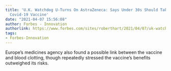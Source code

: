 ```yaml
---
title: 'U.K. Watchdog U-Turns On AstraZeneca: Says Under 30s Should Take Alternative
  Covid-19 Vaccine'
date: "2021-04-07 15:56:08"
author: Forbes - Innovation
authorlink: https://www.forbes.com/sites/roberthart/2021/04/07/uk-watchdog-u-turns-on-astrazeneca-says-under-30s-should-take-alternative-covid-19-vaccine/
tags:
- Forbes-Innovation
---
```

Europe’s medicines agency also found a possible link between the vaccine and blood clotting, though repeatedly stressed the vaccine’s benefits outweighed its risks.